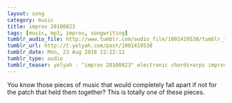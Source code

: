 ```yaml
---
layout: song
category: music
title: improv 20100823
tags: [music, mp3, improv, songwriting]
tumblr_audio_file: http://www.tumblr.com/audio_file/1001419538/tumblr_l7n010G5ct1qzo4ep
tumblr_url: http://t.yelyah.com/post/1001419538
tumblr_date: Mon, 23 Aug 2010 22:22:12
tumblr_type: audio
tumblr_teaser: yelyah - "improv 20100823" electronic chords+arps improv
---
```

You know those pieces of music that would completely fall apart if not for the patch that held them together? This is totally one of these pieces.
